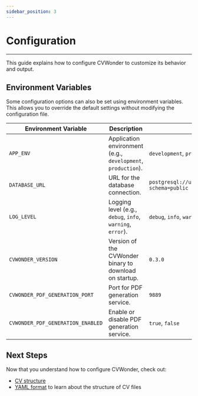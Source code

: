```yaml
---
sidebar_position: 3
---
```

# Configuration

---

This guide explains how to configure CVWonder to customize its behavior and output.

## Environment Variables

Some configuration options can also be set using environment variables. This allows you to override the default settings without modifying the configuration file.

| Environment Variable | Description | Example |
|----------------------|-------------|----------------|
| `APP_ENV` | Application environment (e.g., `development`, `production`). | `development`, `production` |
| `DATABASE_URL` | URL for the database connection. | `postgresql://user:password@host:port/dbname?schema=public` |
| `LOG_LEVEL` | Logging level (e.g., `debug`, `info`, `warning`, `error`). | `debug`, `info`, `warning`, `error` |
| `CVWONDER_VERSION` | Version of the CVWonder binary to download on startup. | `0.3.0` |
| `CVWONDER_PDF_GENERATION_PORT` | Port for PDF generation service. | `9889` |
| `CVWONDER_PDF_GENERATION_ENABLED` | Enable or disable PDF generation service. | `true`, `false` |

## Next Steps

Now that you understand how to configure CVWonder, check out:

- [CV structure](https://cvwonder.readthedocs.io/en/latest/getting-started/write-cv/)
- [YAML format](../user-guide/yaml-format.md) to learn about the structure of CV files
